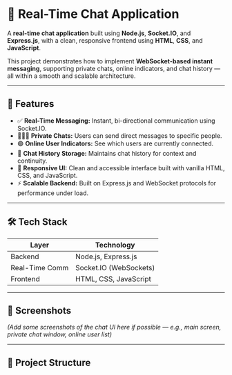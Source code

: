 # 💬 Real-Time Chat Application

A **real-time chat application** built using **Node.js**, **Socket.IO**, and **Express.js**, with a clean, responsive frontend using **HTML**, **CSS**, and **JavaScript**.

This project demonstrates how to implement **WebSocket-based instant messaging**, supporting private chats, online indicators, and chat history — all within a smooth and scalable architecture.

---

## 🚀 Features

- ✅ **Real-Time Messaging:** Instant, bi-directional communication using Socket.IO.
- 🧑‍🤝‍🧑 **Private Chats:** Users can send direct messages to specific people.
- 🟢 **Online User Indicators:** See which users are currently connected.
- 💾 **Chat History Storage:** Maintains chat history for context and continuity.
- 📱 **Responsive UI:** Clean and accessible interface built with vanilla HTML, CSS, and JavaScript.
- ⚡ **Scalable Backend:** Built on Express.js and WebSocket protocols for performance under load.

---

## 🛠️ Tech Stack

| Layer          | Technology             |
|----------------|------------------------|
| Backend        | Node.js, Express.js    |
| Real-Time Comm | Socket.IO (WebSockets) |
| Frontend       | HTML, CSS, JavaScript  |

---

## 📸 Screenshots

*(Add some screenshots of the chat UI here if possible — e.g., main screen, private chat window, online user list)*

---

## 📂 Project Structure


